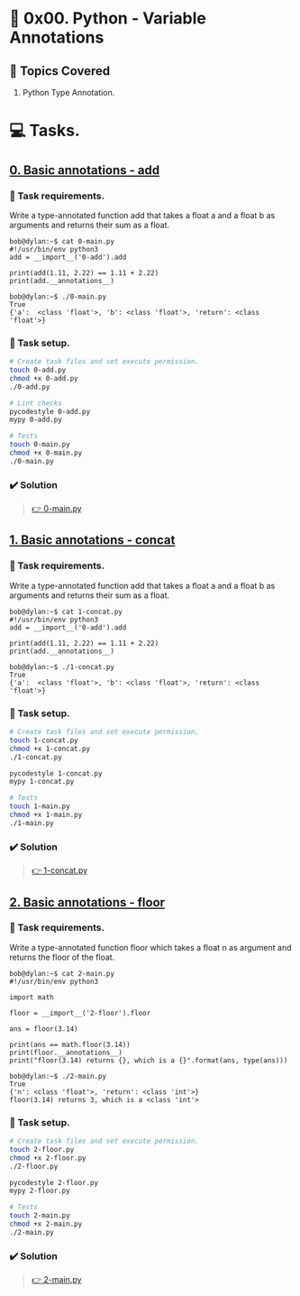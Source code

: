 # :book: 0x00. Python - Variable Annotations
## :page_with_curl: Topics Covered
1. Python Type Annotation.

# :computer: Tasks.
## [0. Basic annotations - add](0-main.py)
### :page_with_curl: Task requirements.
Write a type-annotated function add that takes a float a and a float b as arguments and returns their sum as a float.
```
bob@dylan:~$ cat 0-main.py
#!/usr/bin/env python3
add = __import__('0-add').add

print(add(1.11, 2.22) == 1.11 + 2.22)
print(add.__annotations__)

bob@dylan:~$ ./0-main.py
True
{'a':  <class 'float'>, 'b': <class 'float'>, 'return': <class 'float'>}
```

### :wrench: Task setup.
```bash
# Create task files and set execute permission.
touch 0-add.py
chmod +x 0-add.py
./0-add.py

# Lint checks
pycodestyle 0-add.py
mypy 0-add.py

# Tests
touch 0-main.py
chmod +x 0-main.py
./0-main.py
```

### :heavy_check_mark: Solution
> [:point_right: 0-main.py](0-main.py)


## [1. Basic annotations - concat](1-concat.py)
### :page_with_curl: Task requirements.
Write a type-annotated function add that takes a float a and a float b as arguments and returns their sum as a float.
```
bob@dylan:~$ cat 1-concat.py
#!/usr/bin/env python3
add = __import__('0-add').add

print(add(1.11, 2.22) == 1.11 + 2.22)
print(add.__annotations__)

bob@dylan:~$ ./1-concat.py
True
{'a':  <class 'float'>, 'b': <class 'float'>, 'return': <class 'float'>}
```

### :wrench: Task setup.
```bash
# Create task files and set execute permission.
touch 1-concat.py
chmod +x 1-concat.py
./1-concat.py

pycodestyle 1-concat.py
mypy 1-concat.py

# Tests
touch 1-main.py
chmod +x 1-main.py
./1-main.py
```

### :heavy_check_mark: Solution
> [:point_right: 1-concat.py](1-concat.py)


## [2. Basic annotations - floor](2-main.py)
### :page_with_curl: Task requirements.
Write a type-annotated function floor which takes a float n as argument and returns the floor of the float.
```
bob@dylan:~$ cat 2-main.py
#!/usr/bin/env python3

import math

floor = __import__('2-floor').floor

ans = floor(3.14)

print(ans == math.floor(3.14))
print(floor.__annotations__)
print("floor(3.14) returns {}, which is a {}".format(ans, type(ans)))

bob@dylan:~$ ./2-main.py
True
{'n': <class 'float'>, 'return': <class 'int'>}
floor(3.14) returns 3, which is a <class 'int'>
```

### :wrench: Task setup.
```bash
# Create task files and set execute permission.
touch 2-floor.py
chmod +x 2-floor.py
./2-floor.py

pycodestyle 2-floor.py
mypy 2-floor.py

# Tests
touch 2-main.py
chmod +x 2-main.py
./2-main.py
```

### :heavy_check_mark: Solution
> [:point_right: 2-main.py](2-main.py)